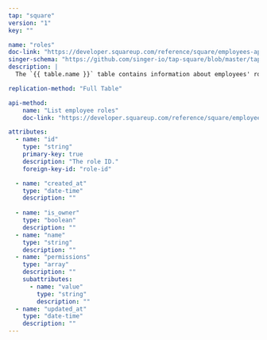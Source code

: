 ```yaml
---
tap: "square"
version: "1"
key: ""

name: "roles"
doc-link: "https://developer.squareup.com/reference/square/employees-api"
singer-schema: "https://github.com/singer-io/tap-square/blob/master/tap_square/schemas/roles.json"
description: |
  The `{{ table.name }}` table contains information about employees' roles in {{ integration.display_name }}. This table cannot be replicated with a sandbox account due to restrictions from {{ integration.display_name }}.

replication-method: "Full Table"

api-method:
    name: "List employee roles"
    doc-link: "https://developer.squareup.com/reference/square/employees-api/v1-list-employee-roles"

attributes:
  - name: "id"
    type: "string"
    primary-key: true
    description: "The role ID."
    foreign-key-id: "role-id"

  - name: "created_at"
    type: "date-time"
    description: ""
  
  - name: "is_owner"
    type: "boolean"
    description: ""
  - name: "name"
    type: "string"
    description: ""
  - name: "permissions"
    type: "array"
    description: ""
    subattributes:
      - name: "value"
        type: "string"
        description: ""
  - name: "updated_at"
    type: "date-time"
    description: ""
---
```

